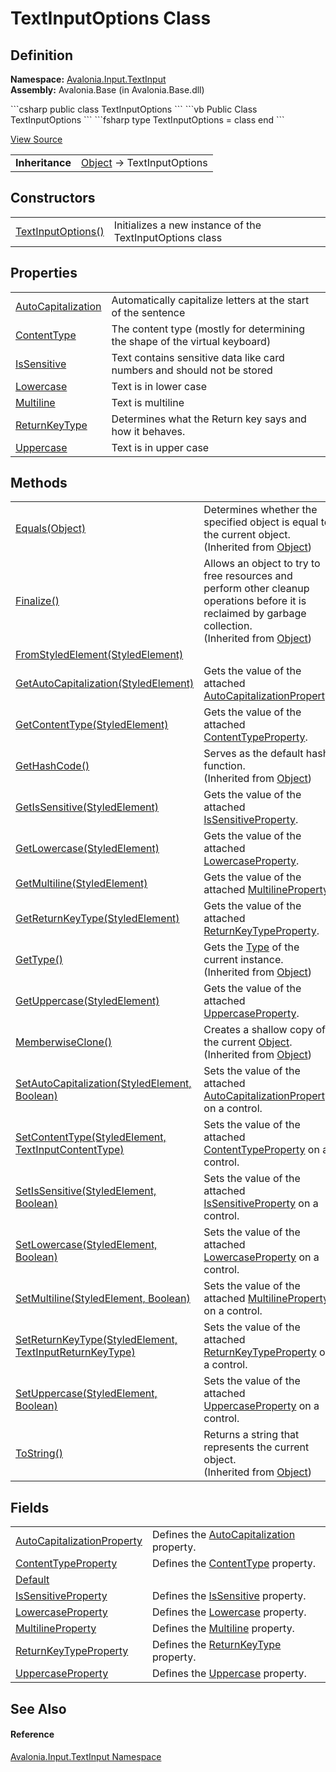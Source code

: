# TextInputOptions Class




## Definition
**Namespace:** <a href="N_Avalonia_Input_TextInput">Avalonia.Input.TextInput</a>  
**Assembly:** Avalonia.Base (in Avalonia.Base.dll)

<Tabs groupId="api-code-preview">
<TabItem value="csharp" label="C#">
```csharp
public class TextInputOptions
```
</TabItem>
<TabItem value="vb" label="VB">
```vb
Public Class TextInputOptions
```
</TabItem>
<TabItem value="fsharp" label="F#">
```fsharp
type TextInputOptions = class end
```
</TabItem>
</Tabs>



<a href="https://github.com/AvaloniaUI/Avalonia/tree/master/src/Avalonia.Base/Input/TextInput/TextInputOptions.cs" title="View the source code">View Source</a>

<table>
<tr><td><strong>Inheritance</strong></td><td><a href="https://learn.microsoft.com/dotnet/api/system.object" target="_blank" rel="noopener noreferrer">Object</a>  →  TextInputOptions</td></tr>
</table>



## Constructors
<table>
<tr>
<td><a href="M_Avalonia_Input_TextInput_TextInputOptions__ctor">TextInputOptions()</a></td>
<td>Initializes a new instance of the TextInputOptions class</td>
</tr>
</table>

## Properties
<table>
<tr>
<td><a href="P_Avalonia_Input_TextInput_TextInputOptions_AutoCapitalization">AutoCapitalization</a></td>
<td>Automatically capitalize letters at the start of the sentence</td>
</tr>
<tr>
<td><a href="P_Avalonia_Input_TextInput_TextInputOptions_ContentType">ContentType</a></td>
<td>The content type (mostly for determining the shape of the virtual keyboard)</td>
</tr>
<tr>
<td><a href="P_Avalonia_Input_TextInput_TextInputOptions_IsSensitive">IsSensitive</a></td>
<td>Text contains sensitive data like card numbers and should not be stored</td>
</tr>
<tr>
<td><a href="P_Avalonia_Input_TextInput_TextInputOptions_Lowercase">Lowercase</a></td>
<td>Text is in lower case</td>
</tr>
<tr>
<td><a href="P_Avalonia_Input_TextInput_TextInputOptions_Multiline">Multiline</a></td>
<td>Text is multiline</td>
</tr>
<tr>
<td><a href="P_Avalonia_Input_TextInput_TextInputOptions_ReturnKeyType">ReturnKeyType</a></td>
<td>Determines what the Return key says and how it behaves.</td>
</tr>
<tr>
<td><a href="P_Avalonia_Input_TextInput_TextInputOptions_Uppercase">Uppercase</a></td>
<td>Text is in upper case</td>
</tr>
</table>

## Methods
<table>
<tr>
<td><a href="https://learn.microsoft.com/dotnet/api/system.object.equals#system-object-equals(system-object)" target="_blank" rel="noopener noreferrer">Equals(Object)</a></td>
<td>Determines whether the specified object is equal to the current object.<br />(Inherited from <a href="https://learn.microsoft.com/dotnet/api/system.object" target="_blank" rel="noopener noreferrer">Object</a>)</td>
</tr>
<tr>
<td><a href="https://learn.microsoft.com/dotnet/api/system.object.finalize" target="_blank" rel="noopener noreferrer">Finalize()</a></td>
<td>Allows an object to try to free resources and perform other cleanup operations before it is reclaimed by garbage collection.<br />(Inherited from <a href="https://learn.microsoft.com/dotnet/api/system.object" target="_blank" rel="noopener noreferrer">Object</a>)</td>
</tr>
<tr>
<td><a href="M_Avalonia_Input_TextInput_TextInputOptions_FromStyledElement">FromStyledElement(StyledElement)</a></td>
<td> </td>
</tr>
<tr>
<td><a href="M_Avalonia_Input_TextInput_TextInputOptions_GetAutoCapitalization">GetAutoCapitalization(StyledElement)</a></td>
<td>Gets the value of the attached <a href="F_Avalonia_Input_TextInput_TextInputOptions_AutoCapitalizationProperty">AutoCapitalizationProperty</a>.</td>
</tr>
<tr>
<td><a href="M_Avalonia_Input_TextInput_TextInputOptions_GetContentType">GetContentType(StyledElement)</a></td>
<td>Gets the value of the attached <a href="F_Avalonia_Input_TextInput_TextInputOptions_ContentTypeProperty">ContentTypeProperty</a>.</td>
</tr>
<tr>
<td><a href="https://learn.microsoft.com/dotnet/api/system.object.gethashcode" target="_blank" rel="noopener noreferrer">GetHashCode()</a></td>
<td>Serves as the default hash function.<br />(Inherited from <a href="https://learn.microsoft.com/dotnet/api/system.object" target="_blank" rel="noopener noreferrer">Object</a>)</td>
</tr>
<tr>
<td><a href="M_Avalonia_Input_TextInput_TextInputOptions_GetIsSensitive">GetIsSensitive(StyledElement)</a></td>
<td>Gets the value of the attached <a href="F_Avalonia_Input_TextInput_TextInputOptions_IsSensitiveProperty">IsSensitiveProperty</a>.</td>
</tr>
<tr>
<td><a href="M_Avalonia_Input_TextInput_TextInputOptions_GetLowercase">GetLowercase(StyledElement)</a></td>
<td>Gets the value of the attached <a href="F_Avalonia_Input_TextInput_TextInputOptions_LowercaseProperty">LowercaseProperty</a>.</td>
</tr>
<tr>
<td><a href="M_Avalonia_Input_TextInput_TextInputOptions_GetMultiline">GetMultiline(StyledElement)</a></td>
<td>Gets the value of the attached <a href="F_Avalonia_Input_TextInput_TextInputOptions_MultilineProperty">MultilineProperty</a>.</td>
</tr>
<tr>
<td><a href="M_Avalonia_Input_TextInput_TextInputOptions_GetReturnKeyType">GetReturnKeyType(StyledElement)</a></td>
<td>Gets the value of the attached <a href="F_Avalonia_Input_TextInput_TextInputOptions_ReturnKeyTypeProperty">ReturnKeyTypeProperty</a>.</td>
</tr>
<tr>
<td><a href="https://learn.microsoft.com/dotnet/api/system.object.gettype" target="_blank" rel="noopener noreferrer">GetType()</a></td>
<td>Gets the <a href="https://learn.microsoft.com/dotnet/api/system.type" target="_blank" rel="noopener noreferrer">Type</a> of the current instance.<br />(Inherited from <a href="https://learn.microsoft.com/dotnet/api/system.object" target="_blank" rel="noopener noreferrer">Object</a>)</td>
</tr>
<tr>
<td><a href="M_Avalonia_Input_TextInput_TextInputOptions_GetUppercase">GetUppercase(StyledElement)</a></td>
<td>Gets the value of the attached <a href="F_Avalonia_Input_TextInput_TextInputOptions_UppercaseProperty">UppercaseProperty</a>.</td>
</tr>
<tr>
<td><a href="https://learn.microsoft.com/dotnet/api/system.object.memberwiseclone" target="_blank" rel="noopener noreferrer">MemberwiseClone()</a></td>
<td>Creates a shallow copy of the current <a href="https://learn.microsoft.com/dotnet/api/system.object" target="_blank" rel="noopener noreferrer">Object</a>.<br />(Inherited from <a href="https://learn.microsoft.com/dotnet/api/system.object" target="_blank" rel="noopener noreferrer">Object</a>)</td>
</tr>
<tr>
<td><a href="M_Avalonia_Input_TextInput_TextInputOptions_SetAutoCapitalization">SetAutoCapitalization(StyledElement, Boolean)</a></td>
<td>Sets the value of the attached <a href="F_Avalonia_Input_TextInput_TextInputOptions_AutoCapitalizationProperty">AutoCapitalizationProperty</a> on a control.</td>
</tr>
<tr>
<td><a href="M_Avalonia_Input_TextInput_TextInputOptions_SetContentType">SetContentType(StyledElement, TextInputContentType)</a></td>
<td>Sets the value of the attached <a href="F_Avalonia_Input_TextInput_TextInputOptions_ContentTypeProperty">ContentTypeProperty</a> on a control.</td>
</tr>
<tr>
<td><a href="M_Avalonia_Input_TextInput_TextInputOptions_SetIsSensitive">SetIsSensitive(StyledElement, Boolean)</a></td>
<td>Sets the value of the attached <a href="F_Avalonia_Input_TextInput_TextInputOptions_IsSensitiveProperty">IsSensitiveProperty</a> on a control.</td>
</tr>
<tr>
<td><a href="M_Avalonia_Input_TextInput_TextInputOptions_SetLowercase">SetLowercase(StyledElement, Boolean)</a></td>
<td>Sets the value of the attached <a href="F_Avalonia_Input_TextInput_TextInputOptions_LowercaseProperty">LowercaseProperty</a> on a control.</td>
</tr>
<tr>
<td><a href="M_Avalonia_Input_TextInput_TextInputOptions_SetMultiline">SetMultiline(StyledElement, Boolean)</a></td>
<td>Sets the value of the attached <a href="F_Avalonia_Input_TextInput_TextInputOptions_MultilineProperty">MultilineProperty</a> on a control.</td>
</tr>
<tr>
<td><a href="M_Avalonia_Input_TextInput_TextInputOptions_SetReturnKeyType">SetReturnKeyType(StyledElement, TextInputReturnKeyType)</a></td>
<td>Sets the value of the attached <a href="F_Avalonia_Input_TextInput_TextInputOptions_ReturnKeyTypeProperty">ReturnKeyTypeProperty</a> on a control.</td>
</tr>
<tr>
<td><a href="M_Avalonia_Input_TextInput_TextInputOptions_SetUppercase">SetUppercase(StyledElement, Boolean)</a></td>
<td>Sets the value of the attached <a href="F_Avalonia_Input_TextInput_TextInputOptions_UppercaseProperty">UppercaseProperty</a> on a control.</td>
</tr>
<tr>
<td><a href="https://learn.microsoft.com/dotnet/api/system.object.tostring" target="_blank" rel="noopener noreferrer">ToString()</a></td>
<td>Returns a string that represents the current object.<br />(Inherited from <a href="https://learn.microsoft.com/dotnet/api/system.object" target="_blank" rel="noopener noreferrer">Object</a>)</td>
</tr>
</table>

## Fields
<table>
<tr>
<td><a href="F_Avalonia_Input_TextInput_TextInputOptions_AutoCapitalizationProperty">AutoCapitalizationProperty</a></td>
<td>Defines the <a href="P_Avalonia_Input_TextInput_TextInputOptions_AutoCapitalization">AutoCapitalization</a> property.</td>
</tr>
<tr>
<td><a href="F_Avalonia_Input_TextInput_TextInputOptions_ContentTypeProperty">ContentTypeProperty</a></td>
<td>Defines the <a href="P_Avalonia_Input_TextInput_TextInputOptions_ContentType">ContentType</a> property.</td>
</tr>
<tr>
<td><a href="F_Avalonia_Input_TextInput_TextInputOptions_Default">Default</a></td>
<td> </td>
</tr>
<tr>
<td><a href="F_Avalonia_Input_TextInput_TextInputOptions_IsSensitiveProperty">IsSensitiveProperty</a></td>
<td>Defines the <a href="P_Avalonia_Input_TextInput_TextInputOptions_IsSensitive">IsSensitive</a> property.</td>
</tr>
<tr>
<td><a href="F_Avalonia_Input_TextInput_TextInputOptions_LowercaseProperty">LowercaseProperty</a></td>
<td>Defines the <a href="P_Avalonia_Input_TextInput_TextInputOptions_Lowercase">Lowercase</a> property.</td>
</tr>
<tr>
<td><a href="F_Avalonia_Input_TextInput_TextInputOptions_MultilineProperty">MultilineProperty</a></td>
<td>Defines the <a href="P_Avalonia_Input_TextInput_TextInputOptions_Multiline">Multiline</a> property.</td>
</tr>
<tr>
<td><a href="F_Avalonia_Input_TextInput_TextInputOptions_ReturnKeyTypeProperty">ReturnKeyTypeProperty</a></td>
<td>Defines the <a href="P_Avalonia_Input_TextInput_TextInputOptions_ReturnKeyType">ReturnKeyType</a> property.</td>
</tr>
<tr>
<td><a href="F_Avalonia_Input_TextInput_TextInputOptions_UppercaseProperty">UppercaseProperty</a></td>
<td>Defines the <a href="P_Avalonia_Input_TextInput_TextInputOptions_Uppercase">Uppercase</a> property.</td>
</tr>
</table>

## See Also


#### Reference
<a href="N_Avalonia_Input_TextInput">Avalonia.Input.TextInput Namespace</a>  

